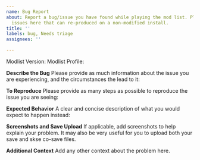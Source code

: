 ```yaml
---
name: Bug Report
about: Report a bug/issue you have found while playing the mod list. Please only report
  issues here that can re-produced on a non-modified install.
title: ''
labels: bug, Needs triage
assignees: ''

---
```


Modlist Version:
Modlist Profile:

**Describe the Bug**
Please provide as much information about the issue you are experiencing, and the circumstances the lead to it:

**To Reproduce**
Please provide as many steps as possible to reproduce the issue you are seeing:

**Expected Behavior**
A clear and concise description of what you would expect to happen instead:

**Screenshots and Save Upload**
If applicable, add screenshots to help explain your problem. It may also be very useful for you to upload both your save and skse co-save files.

**Additional Context**
Add any other context about the problem here.

